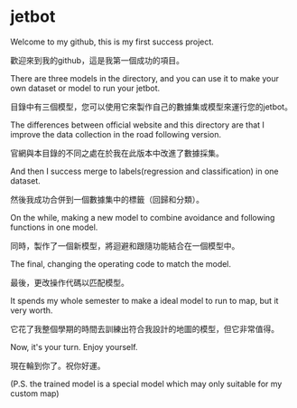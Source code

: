 # jetbot
Welcome to my github, this is my first success project.

歡迎來到我的github，這是我第一個成功的項目。

There are three models in the directory, and you can use it to make your own dataset or model to run your jetbot.

目錄中有三個模型，您可以使用它來製作自己的數據集或模型來運行您的jetbot。

The differences between official website and this directory are that I improve the data collection in the road following version.

官網與本目錄的不同之處在於我在此版本中改進了數據採集。

And then I success merge to labels(regression and classification) in one dataset.

然後我成功合併到一個數據集中的標籤（回歸和分類）。

On the while, making a new model to combine avoidance and following functions in one model.

同時，製作了一個新模型，將迴避和跟隨功能結合在一個模型中。

The final, changing the operating code to match the model.

最後，更改操作代碼以匹配模型。

It spends my whole semester to make a ideal model to run to map, but it very worth.

它花了我整個學期的時間去訓練出符合我設計的地圖的模型，但它非常值得。

Now, it's your turn. Enjoy yourself.

現在輪到你了。祝你好運。

(P.S. the trained model is a special model which may only suitable for my custom map)
